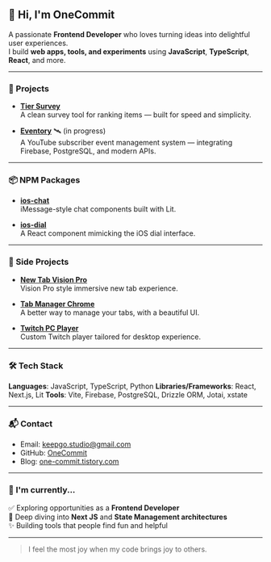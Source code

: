 ## 👋 Hi, I'm OneCommit

A passionate **Frontend Developer** who loves turning ideas into delightful user experiences.  
I build **web apps, tools, and experiments** using **JavaScript**, **TypeScript**, **React**, and more.

---

### 🚀 Projects

- **[Tier Survey](https://tier-survey.xyz/)**  
  A clean survey tool for ranking items — built for speed and simplicity.

- **[Eventory](https://github.com/keepgo-studio/eventory-front)** 🛰 (in progress)  
  A YouTube subscriber event management system — integrating Firebase, PostgreSQL, and modern APIs.

---

### 📦 NPM Packages

- **[ios-chat](https://github.com/keepgo-studio/ios-chat)**  
  iMessage-style chat components built with Lit.

- **[ios-dial](https://github.com/keepgo-studio/ios-dial)**  
  A React component mimicking the iOS dial interface.

---

### 🧩 Side Projects

- **[New Tab Vision Pro](https://github.com/keepgo-studio/new-tab-vision-pro)**  
  Vision Pro style immersive new tab experience.

- **[Tab Manager Chrome](https://keepgo-studio.github.io/tab-manager-homepage/#keepgo)**  
  A better way to manage your tabs, with a beautiful UI.

- **[Twitch PC Player](https://github.com/keepgo-studio/twitch-player)**  
  Custom Twitch player tailored for desktop experience.

---

### 🛠️ Tech Stack

**Languages**: JavaScript, TypeScript, Python
**Libraries/Frameworks**: React, Next.js, Lit
**Tools**: Vite, Firebase, PostgreSQL, Drizzle ORM, Jotai, xstate

---

### 📬 Contact

- Email: keepgo.studio@gmail.com  
- GitHub: [OneCommit](https://github.com/keepgo-studio)  
- Blog: [one-commit.tistory.com](https://one-commit.tistory.com)

---

### 🧭 I'm currently...

✅ Exploring opportunities as a **Frontend Developer**  
🌱 Deep diving into **Next JS** and **State Management architectures**  
✨ Building tools that people find fun and helpful

---

> I feel the most joy when my code brings joy to others.
